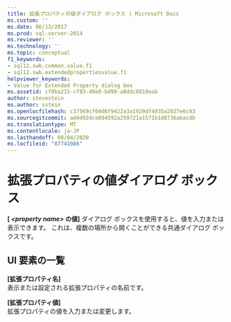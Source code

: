 ```yaml
---
title: 拡張プロパティの値ダイアログ ボックス | Microsoft Docs
ms.custom: ''
ms.date: 06/13/2017
ms.prod: sql-server-2014
ms.reviewer: ''
ms.technology: ''
ms.topic: conceptual
f1_keywords:
- sql12.swb.common.value.f1
- sql12.swb.extendedpropertiesvalue.f1
helpviewer_keywords:
- Value for Extended Property dialog box
ms.assetid: cf0ba215-cf83-48e0-bd98-a8ddc8810eab
author: stevestein
ms.author: sstein
ms.openlocfilehash: c37569cf04d6f9422a3a1929df4835a2027e6c83
ms.sourcegitcommit: ad4d92dce894592a259721a1571b1d8736abacdb
ms.translationtype: MT
ms.contentlocale: ja-JP
ms.lasthandoff: 08/04/2020
ms.locfileid: "87741086"
---
```

# <a name="value-for-extended-property-dialog-box"></a>拡張プロパティの値ダイアログ ボックス
  **[ *\<property name>* の値]** ダイアログ ボックスを使用すると、値を入力または表示できます。 これは、複数の場所から開くことができる共通ダイアログ ボックスです。  
  
## <a name="ui-element-list"></a>UI 要素の一覧  
 **[拡張プロパティ名]**  
 表示または設定される拡張プロパティの名前です。  
  
 **[拡張プロパティ値]**  
 拡張プロパティの値を入力または変更します。  
  
  
